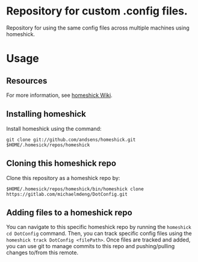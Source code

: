 # Repository for custom .config files.
Repository for using the same config files across multiple machines using homeshick.

# Usage
## Resources
For more information, see [homeshick Wiki](https://github.com/andsens/homeshick/wiki/Tutorials).

## Installing homeshick
Install homeshick using the command:
```
git clone git://github.com/andsens/homeshick.git $HOME/.homesick/repos/homeshick
```

## Cloning this homeshick repo
Clone this repository as a homeshick repo by:
```
$HOME/.homesick/repos/homeshick/bin/homeshick clone https://gitlab.com/michaelmdeng/DotConfig.git
```

## Adding files to a homeshick repo
You can navigate to this specific homeshick repo by running the `homeshick cd DotConfig` command. Then, you can track specific config files using the `homeshick track DotConfig <filePath>`. Once files are tracked and added, you can use git to manage commits to this repo and pushing/pulling changes to/from this remote.
